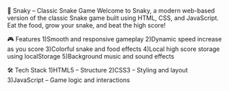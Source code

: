 🐍 Snaky – Classic Snake Game
Welcome to Snaky, a modern web-based version of the classic Snake game built using HTML, CSS, and JavaScript. Eat the food, grow your snake, and beat the high score!


🎮 Features
1)Smooth and responsive gameplay
2)Dynamic speed increase as you score
3)Colorful snake and food effects
4)Local high score storage using localStorage
5)Background music and sound effects

🛠️ Tech Stack
1)HTML5 – Structure
2)CSS3 – Styling and layout
3)JavaScript – Game logic and interactions
